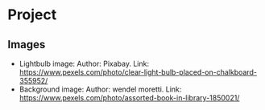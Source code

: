 # Project

## Images
- Lightbulb image: Author: Pixabay. Link: https://www.pexels.com/photo/clear-light-bulb-placed-on-chalkboard-355952/
- Background image: Author: wendel moretti. Link: https://www.pexels.com/photo/assorted-book-in-library-1850021/